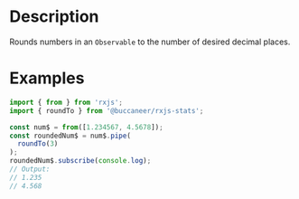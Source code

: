 # Description

Rounds numbers in an `Observable` to the number of desired decimal places.

# Examples
```js
import { from } from 'rxjs';
import { roundTo } from '@buccaneer/rxjs-stats';

const num$ = from([1.234567, 4.5678]);
const roundedNum$ = num$.pipe(
  roundTo(3)
);
roundedNum$.subscribe(console.log);
// Output:
// 1.235
// 4.568
```